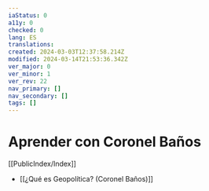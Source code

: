 ```yaml
---
iaStatus: 0
a11y: 0
checked: 0
lang: ES
translations: 
created: 2024-03-03T12:37:58.214Z
modified: 2024-03-14T21:53:36.342Z
ver_major: 0
ver_minor: 1
ver_rev: 22
nav_primary: []
nav_secondary: []
tags: []
---
```

# Aprender con Coronel Baños

[[PublicIndex/Index]]

* [[¿Qué es Geopolítica? (Coronel Baños)]]
